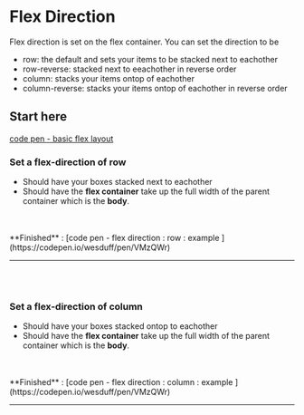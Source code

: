 # Flex Direction

Flex direction is set on the flex container. You can set the direction to be 
- row: the default and sets your items to be stacked next to eachother
- row-reverse: stacked next to eeachother in reverse order
- column: stacks your items ontop of eachother
- column-reverse: stacks your items ontop of eachother in reverse order

## Start here

[code pen - basic flex layout ](https://codepen.io/wesduff/pen/GMvQmG)

### Set a flex-direction of row
- Should have your boxes stacked next to eachother
- Should have the **flex container** take up the full width of the parent container which is the __body__.

<br />
<br />
**Finished** : [code pen - flex direction : row : example ](https://codepen.io/wesduff/pen/VMzQWr)
<br />
<hr />
<br />
<br />

### Set a flex-direction of column
- Should have your boxes stacked ontop to eachother
- Should have the **flex container** take up the full width of the parent container which is the __body__.

<br />
<br />
**Finished** : [code pen - flex direction : column :  example ](https://codepen.io/wesduff/pen/VMzQWr)
<br />
<hr />
